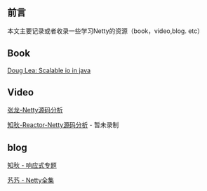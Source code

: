 ## 前言
本文主要记录或者收录一些学习Netty的资源（book，video,blog. etc）

## Book
[Doug Lea: Scalable io in java](http://gee.cs.oswego.edu/dl/cpjslides/nio.pdf)


## Video
[张龙-Netty源码分析](https://www.bilibili.com/video/av33707223)

[知秋-Reactor-Netty源码分析]() - 暂未录制

## blog
[知秋 - 响应式专题](https://muyinchen.github.io/categories/%E5%93%8D%E5%BA%94%E5%BC%8F/)

[艿艿 - Netty全集 ](http://www.iocoder.cn/Netty/Netty-collection/)

